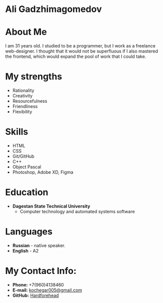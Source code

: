 # Ali Gadzhimagomedov
# About Me
I am 31 years old.
I studied to be a programmer, but I work as a freelance web-designer.
I thought that it would not be superfluous if I also mastered the frontend, which would expand the pool of work that I could take.

# My strengths
* Rationality
* Creativity
* Resourcefulness
* Friendliness
* Flexibility
 
# Skills

* HTML
* CSS 
* Git/GitHub
* C++
* Object Pascal
* Photoshop, Adobe XD, Figma 

# Education

* **Dagestan State Technical University**
    * Сomputer technology and automated systems software

# Languages

* **Russian** - native speaker.
* **English** - A2

# My Contact Info:

* **Phone:** +7(960)4138460
* **E-mail:** [kochegar005@gmail.com](kochegar005@gmail.com)
* **GitHub:** [Hardforehead](https://github.com/Hardforehead)
